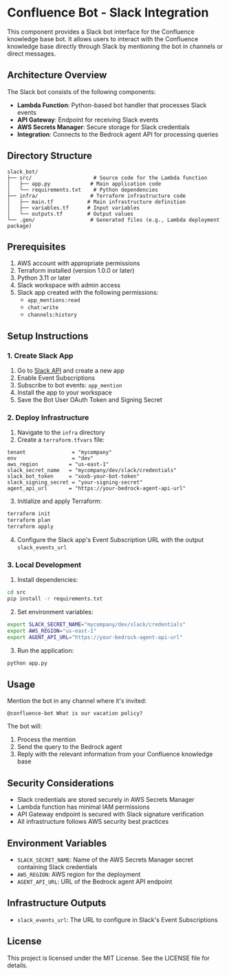 # Confluence Bot - Slack Integration

This component provides a Slack bot interface for the Confluence knowledge base bot. It allows users to interact with the Confluence knowledge base directly through Slack by mentioning the bot in channels or direct messages.

## Architecture Overview

The Slack bot consists of the following components:

- **Lambda Function**: Python-based bot handler that processes Slack events
- **API Gateway**: Endpoint for receiving Slack events
- **AWS Secrets Manager**: Secure storage for Slack credentials
- **Integration**: Connects to the Bedrock agent API for processing queries

## Directory Structure

```
slack_bot/
├── src/                    # Source code for the Lambda function
│   ├── app.py             # Main application code
│   └── requirements.txt    # Python dependencies
├── infra/                 # Terraform infrastructure code
│   ├── main.tf           # Main infrastructure definition
│   ├── variables.tf      # Input variables
│   └── outputs.tf        # Output values
└── .gen/                  # Generated files (e.g., Lambda deployment package)
```

## Prerequisites

1. AWS account with appropriate permissions
2. Terraform installed (version 1.0.0 or later)
3. Python 3.11 or later
4. Slack workspace with admin access
5. Slack app created with the following permissions:
   - `app_mentions:read`
   - `chat:write`
   - `channels:history`

## Setup Instructions

### 1. Create Slack App

1. Go to [Slack API](https://api.slack.com/apps) and create a new app
2. Enable Event Subscriptions
3. Subscribe to bot events: `app_mention`
4. Install the app to your workspace
5. Save the Bot User OAuth Token and Signing Secret

### 2. Deploy Infrastructure

1. Navigate to the `infra` directory
2. Create a `terraform.tfvars` file:

```hcl
tenant               = "mycompany"
env                  = "dev"
aws_region          = "us-east-1"
slack_secret_name   = "mycompany/dev/slack/credentials"
slack_bot_token     = "xoxb-your-bot-token"
slack_signing_secret = "your-signing-secret"
agent_api_url       = "https://your-bedrock-agent-api-url"
```

3. Initialize and apply Terraform:

```bash
terraform init
terraform plan
terraform apply
```

4. Configure the Slack app's Event Subscription URL with the output `slack_events_url`

### 3. Local Development

1. Install dependencies:
```bash
cd src
pip install -r requirements.txt
```

2. Set environment variables:
```bash
export SLACK_SECRET_NAME="mycompany/dev/slack/credentials"
export AWS_REGION="us-east-1"
export AGENT_API_URL="https://your-bedrock-agent-api-url"
```

3. Run the application:
```bash
python app.py
```

## Usage

Mention the bot in any channel where it's invited:

```
@confluence-bot What is our vacation policy?
```

The bot will:
1. Process the mention
2. Send the query to the Bedrock agent
3. Reply with the relevant information from your Confluence knowledge base

## Security Considerations

- Slack credentials are stored securely in AWS Secrets Manager
- Lambda function has minimal IAM permissions
- API Gateway endpoint is secured with Slack signature verification
- All infrastructure follows AWS security best practices

## Environment Variables

- `SLACK_SECRET_NAME`: Name of the AWS Secrets Manager secret containing Slack credentials
- `AWS_REGION`: AWS region for the deployment
- `AGENT_API_URL`: URL of the Bedrock agent API endpoint

## Infrastructure Outputs

- `slack_events_url`: The URL to configure in Slack's Event Subscriptions

## License

This project is licensed under the MIT License. See the LICENSE file for details. 